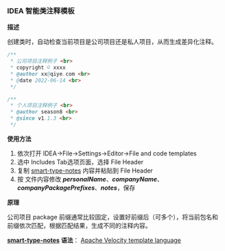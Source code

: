 ### IDEA 智能类注释模板

**描述**

创建类时，自动检查当前项目是公司项目还是私人项目，从而生成差异化注释。

```java
/**
 * 公司项目注释例子 <br>
 * copyright © xxxx
 * @author xx@qiye.com <br>
 * @date 2022-06-14 <br>
 */

/**
 * 个人项目注释例子 <br>
 * @author season8 <br>
 * @since v1.1.3 <br>
 */
```

**使用方法**

1. 依次打开 IDEA->File->Settings->Editor->File and code templates
2. 选中 Includes Tab选项页面，选择 File Header
3. 复制 [smart-type-notes](./smart-type-notes.vm) 内容并粘贴到 File Header
4. 按 文件内容修改 **_personalName_**、**_companyName_**、**_companyPackagePrefixes_**、**_notes_**，保存

**原理**

公司项目 package 前缀通常比较固定，设置好前缀后（可多个），将当前包名和前缀依次匹配，根据匹配结果，生成不同的注释内容。

**[smart-type-notes](./smart-type-notes.vm) 语法**：
[Apache Velocity template language](https://velocity.apache.org/engine/devel/user-guide.html#velocimacros)